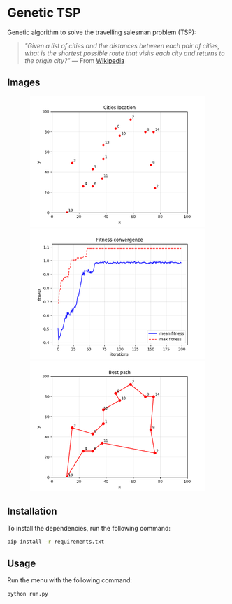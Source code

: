 # Genetic TSP

Genetic algorithm to solve the travelling salesman problem (TSP):

> _"Given a list of cities and the distances between each pair of cities, what is the shortest possible route that visits each city and returns to the origin city?"_ — From [Wikipedia](https://en.wikipedia.org/wiki/Travelling_salesman_problem)




## Images

<p align="center">
    <img width="400" height="300" src="images/cities.png">
    <img width="400" height="300" src="images/convergence.png">
    <img width="400" height="300" src="images/best_path.png">
</p>



## Installation

To install the dependencies, run the following command:

```bash
pip install -r requirements.txt
```



## Usage

Run the menu with the following command:

```python
python run.py
```